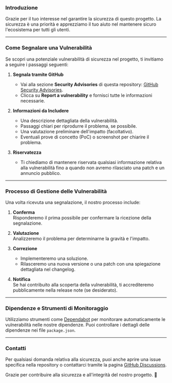 ### Introduzione  
Grazie per il tuo interesse nel garantire la sicurezza di questo progetto. La sicurezza è una priorità e apprezziamo il tuo aiuto nel mantenere sicuro l'ecosistema per tutti gli utenti.

---

### Come Segnalare una Vulnerabilità  
Se scopri una potenziale vulnerabilità di sicurezza nel progetto, ti invitiamo a seguire i passaggi seguenti:

1. **Segnala tramite GitHub**  
   - Vai alla sezione **Security Advisories** di questa repository: [GitHub Security Advisories](../../security/advisories).  
   - Clicca su **Report a vulnerability** e fornisci tutte le informazioni necessarie.

2. **Informazioni da Includere**  
   - Una descrizione dettagliata della vulnerabilità.  
   - Passaggi chiari per riprodurre il problema, se possibile.  
   - Una valutazione preliminare dell'impatto (facoltativo).  
   - Eventuali prove di concetto (PoC) o screenshot per chiarire il problema.

3. **Riservatezza**  
   - Ti chiediamo di mantenere riservata qualsiasi informazione relativa alla vulnerabilità fino a quando non avremo rilasciato una patch e un annuncio pubblico.  

---

### Processo di Gestione delle Vulnerabilità  
Una volta ricevuta una segnalazione, il nostro processo include:

1. **Conferma**  
   Risponderemo il prima possibile per confermare la ricezione della segnalazione.  

2. **Valutazione**  
   Analizzeremo il problema per determinarne la gravità e l'impatto.  

3. **Correzione**  
   - Implementeremo una soluzione.  
   - Rilasceremo una nuova versione o una patch con una spiegazione dettagliata nel changelog.  

4. **Notifica**  
   Se hai contribuito alla scoperta della vulnerabilità, ti accrediteremo pubblicamente nella release note (se desiderato).

---

### Dipendenze e Strumenti di Monitoraggio  
Utilizziamo strumenti come [Dependabot](https://github.com/dependabot) per monitorare automaticamente le vulnerabilità nelle nostre dipendenze. Puoi controllare i dettagli delle dipendenze nei file `package.json`.

---

### Contatti  
Per qualsiasi domanda relativa alla sicurezza, puoi anche aprire una issue specifica nella repository o contattarci tramite la pagina [GitHub Discussions](../../discussions).  

Grazie per contribuire alla sicurezza e all'integrità del nostro progetto. 🙌
